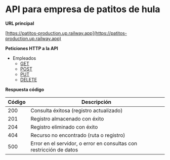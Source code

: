 # API para empresa de patitos de hula

**URL principal**

[https://patitos-production.up.railway.app](https://patitos-production.up.railway.app)

**Peticiones HTTP a la API**
- Empleados
    - [GET](blob/main/readme/employee/get.md)
    - [POST](blob/main/readme/employee/post.md)
    - [PUT](blob/main/readme/employee/put.md)
    - [DELETE](blob/main/readme/employee/delete.md)

**Respuesta código**

| Código | Descripción                                                         |
|--------|---------------------------------------------------------------------|
| 200    | Consulta éxitosa (registro actualizado)                             |
| 201    | Registro almacenado con éxito                                       |
| 204    | Registro eliminado con éxito                                        |
| 404    | Recurso no encontrado (ruta o registro)                             |
| 500    | Error en el servidor, o error en consultas con restricción de datos |